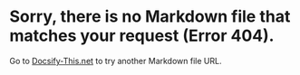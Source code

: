 # Sorry, there is no Markdown file that matches your request (Error 404).

Go to [Docsify-This.net]([https://docsify-this.net](https://paulhibbitts.github.io/)) to try another Markdown file URL.
